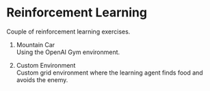 # Reinforcement Learning

Couple of reinforcement learning exercises.

1. Mountain Car\
Using the OpenAI Gym environment.

2. Custom Environment\
Custom grid environment where the learning agent finds food and avoids the enemy.
